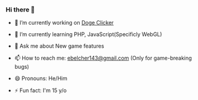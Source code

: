 ### Hi there 👋


- 🔭 I’m currently working on <a href="https://www.I-make-gamez.github.io/Doge-Clicker/index.html">Doge Clicker</a>
 
- 🌱 I’m currently learning PHP, JavaScript(Specificly WebGL)
 
- 💬 Ask me about New game features
 
- 📫 How to reach me: ebelcher143@gmail.com (Only for game-breaking bugs)
 
- 😄 Pronouns: He/Him

- ⚡ Fun fact: I'm 15 y/o

<a href="https://github.com/I-make-gamez/Doge-Clicker"><img src=""></a>
